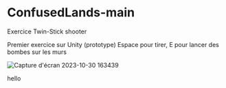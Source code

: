 # ConfusedLands-main
Exercice Twin-Stick shooter

Premier exercice sur Unity (prototype)
Espace pour tirer, E pour lancer des bombes sur les murs


![Capture d'écran 2023-10-30 163439](https://github.com/MartineJA/ConfusedLands-main/assets/145664478/2ad69f96-3efe-4626-983e-c70f8703c1dc)


hello